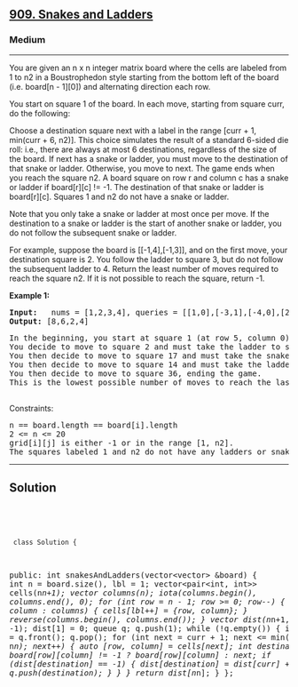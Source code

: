 
<h2><a href="https://leetcode.com/problems/snakes-and-ladders/">909. Snakes and Ladders</a></h2>
<h3>Medium</h3>
<hr>
<div><p>
You are given an n x n integer matrix board where the cells are labeled from 1 to n2 in a Boustrophedon style starting from the bottom left of the board (i.e. board[n - 1][0]) and alternating direction each row.

You start on square 1 of the board. In each move, starting from square curr, do the following:

Choose a destination square next with a label in the range [curr + 1, min(curr + 6, n2)].
This choice simulates the result of a standard 6-sided die roll: i.e., there are always at most 6 destinations, regardless of the size of the board.
If next has a snake or ladder, you must move to the destination of that snake or ladder. Otherwise, you move to next.
The game ends when you reach the square n2.
A board square on row r and column c has a snake or ladder if board[r][c] != -1. The destination of that snake or ladder is board[r][c]. Squares 1 and n2 do not have a snake or ladder.

Note that you only take a snake or ladder at most once per move. If the destination to a snake or ladder is the start of another snake or ladder, you do not follow the subsequent snake or ladder.

For example, suppose the board is [[-1,4],[-1,3]], and on the first move, your destination square is 2. You follow the ladder to square 3, but do not follow the subsequent ladder to 4.
Return the least number of moves required to reach the square n2. If it is not possible to reach the square, return -1.
</p>


<p><strong>Example 1:</strong></p>
<pre><strong>Input:</strong>   nums = [1,2,3,4], queries = [[1,0],[-3,1],[-4,0],[2,3]]
<strong>Output:</strong> [8,6,2,4]
</pre>
<pre>
In the beginning, you start at square 1 (at row 5, column 0).
You decide to move to square 2 and must take the ladder to square 15.
You then decide to move to square 17 and must take the snake to square 13.
You then decide to move to square 14 and must take the ladder to square 35.
You then decide to move to square 36, ending the game.
This is the lowest possible number of moves to reach the last square, so return 4.
  </pre>

 

Constraints:
<pre>
n == board.length == board[i].length
2 <= n <= 20
grid[i][j] is either -1 or in the range [1, n2].
The squares labeled 1 and n2 do not have any ladders or snakes.
</pre>
<hr>
 <h2><strong><b>Solution</b></strong></h2>
 <br>
 <pre>
 
     class Solution {
public:
    int snakesAndLadders(vector<vector<int>> &board) {
        int n = board.size(), lbl = 1;
        vector<pair<int, int>> cells(n*n+1);
        vector<int> columns(n);
        iota(columns.begin(), columns.end(), 0);
        for (int row = n - 1; row >= 0; row--) {
            for (int column : columns) {
                cells[lbl++] = {row, column};
            }
            reverse(columns.begin(), columns.end());
        }
        vector<int> dist(n*n+1, -1);
        dist[1] = 0;
        queue<int> q;
        q.push(1);
        while (!q.empty()) {
            int curr = q.front();
            q.pop();
            for (int next = curr + 1; next <= min(curr+6, n*n); next++) {
                auto [row, column] = cells[next];
                int destination = board[row][column] != -1 ? board[row][column] : next;
                if (dist[destination] == -1) {
                    dist[destination] = dist[curr] + 1;
                    q.push(destination);
                }
            }
        }
        return dist[n*n];
    }
};
          
 </pre>

